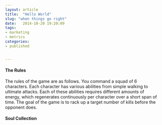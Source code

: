```yaml
---
layout: article
title:  "Hello World"
slug: "when things go right"
date:   2014-10-20 19:20:09
tags: 
- marketing
- metrics 
categories:
- published


---
```



#### The Rules

The rules of the game are as follows.  You command a squad of 6 characters.  Each character has various abilities from simple walking to ultimate attacks.  Each of these abilities requires different amounts of energy, which regenerates continuously per character over a short span of time.  The goal of the game is to rack up a target number of kills before the opponent does.

#### Soul Collection

